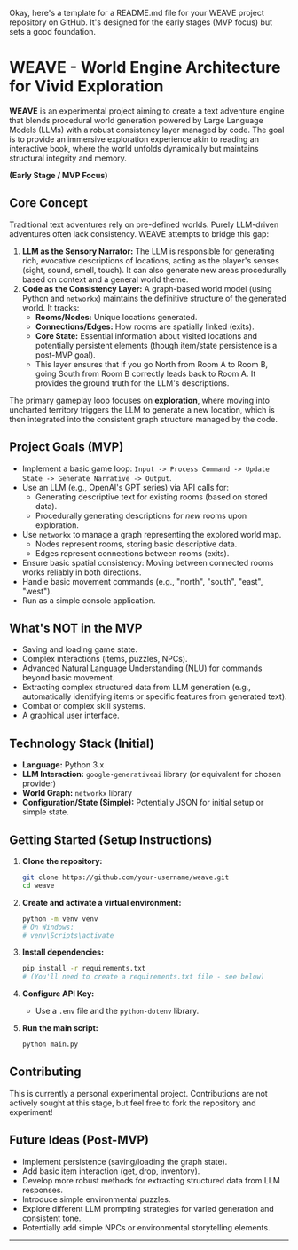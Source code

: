 Okay, here's a template for a README.md file for your WEAVE project repository on GitHub. It's designed for the early stages (MVP focus) but sets a good foundation.

# WEAVE - World Engine Architecture for Vivid Exploration

**WEAVE** is an experimental project aiming to create a text adventure engine that blends procedural world generation powered by Large Language Models (LLMs) with a robust consistency layer managed by code. The goal is to provide an immersive exploration experience akin to reading an interactive book, where the world unfolds dynamically but maintains structural integrity and memory.

**(Early Stage / MVP Focus)**

## Core Concept

Traditional text adventures rely on pre-defined worlds. Purely LLM-driven adventures often lack consistency. WEAVE attempts to bridge this gap:

1.  **LLM as the Sensory Narrator:** The LLM is responsible for generating rich, evocative descriptions of locations, acting as the player's senses (sight, sound, smell, touch). It can also generate new areas procedurally based on context and a general world theme.
2.  **Code as the Consistency Layer:** A graph-based world model (using Python and `networkx`) maintains the definitive structure of the generated world. It tracks:
    *   **Rooms/Nodes:** Unique locations generated.
    *   **Connections/Edges:** How rooms are spatially linked (exits).
    *   **Core State:** Essential information about visited locations and potentially persistent elements (though item/state persistence is a post-MVP goal).
    *   This layer ensures that if you go North from Room A to Room B, going South from Room B correctly leads back to Room A. It provides the ground truth for the LLM's descriptions.

The primary gameplay loop focuses on **exploration**, where moving into uncharted territory triggers the LLM to generate a new location, which is then integrated into the consistent graph structure managed by the code.

## Project Goals (MVP)

*   Implement a basic game loop: `Input -> Process Command -> Update State -> Generate Narrative -> Output`.
*   Use an LLM (e.g., OpenAI's GPT series) via API calls for:
    *   Generating descriptive text for existing rooms (based on stored data).
    *   Procedurally generating descriptions for *new* rooms upon exploration.
*   Use `networkx` to manage a graph representing the explored world map.
    *   Nodes represent rooms, storing basic descriptive data.
    *   Edges represent connections between rooms (exits).
*   Ensure basic spatial consistency: Moving between connected rooms works reliably in both directions.
*   Handle basic movement commands (e.g., "north", "south", "east", "west").
*   Run as a simple console application.

## What's NOT in the MVP

*   Saving and loading game state.
*   Complex interactions (items, puzzles, NPCs).
*   Advanced Natural Language Understanding (NLU) for commands beyond basic movement.
*   Extracting complex structured data from LLM generation (e.g., automatically identifying items or specific features from generated text).
*   Combat or complex skill systems.
*   A graphical user interface.

## Technology Stack (Initial)

*   **Language:** Python 3.x
*   **LLM Interaction:** `google-generativeai` library (or equivalent for chosen provider)
*   **World Graph:** `networkx` library
*   **Configuration/State (Simple):** Potentially JSON for initial setup or simple state.

## Getting Started (Setup Instructions)

1.  **Clone the repository:**
    ```bash
    git clone https://github.com/your-username/weave.git
    cd weave
    ```
2.  **Create and activate a virtual environment:**
    ```bash
    python -m venv venv
    # On Windows:
    # venv\Scripts\activate
    ```
3.  **Install dependencies:**
    ```bash
    pip install -r requirements.txt
    # (You'll need to create a requirements.txt file - see below)
    ```
4.  **Configure API Key:**
    *  Use a `.env` file and the `python-dotenv` library.

5.  **Run the main script:**
    ```bash
    python main.py
    ```

## Contributing

This is currently a personal experimental project. Contributions are not actively sought at this stage, but feel free to fork the repository and experiment!

## Future Ideas (Post-MVP)

*   Implement persistence (saving/loading the graph state).
*   Add basic item interaction (get, drop, inventory).
*   Develop more robust methods for extracting structured data from LLM responses.
*   Introduce simple environmental puzzles.
*   Explore different LLM prompting strategies for varied generation and consistent tone.
*   Potentially add simple NPCs or environmental storytelling elements.

---